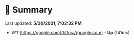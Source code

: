 # 📖 Summary
Last updated: **5/30/2021, 7:02:32 PM**

- `GET` [https://google.com](https://google.com) - **Up** (141ms)
